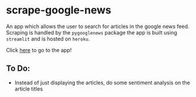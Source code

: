 # scrape-google-news
An app which allows the user to search for articles in the google news feed. Scraping is handled by the
`pygooglenews` package the app is built using `streamlit` and is hosted on `heroku`.

Click [here](https://search-google-news.herokuapp.com) to go to the app!

## To Do:

* Instead of just displaying the articles, do some sentiment analysis on the article titles

